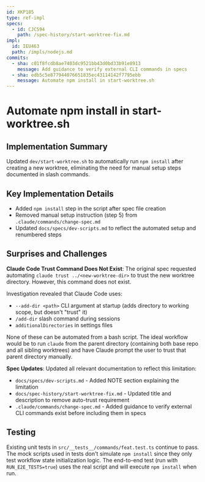 ```yaml
---
id: XKP185
type: ref-impl
specs:
  - id: CJC594
    path: /spec-history/start-worktree-fix.md
impl:
  id: IEU463
  path: /impls/nodejs.md
commits:
  - sha: c01f8fcdb8ae7403dc9521bb43d0bd33b91e8913
    message: Add guidance to verify external CLI commands in specs
  - sha: edb5c5e877944076651835ec43114142f7795ebb
    message: Automate npm install in start-worktree.sh
---
```


# Automate npm install in start-worktree.sh

## Implementation Summary

Updated `dev/start-worktree.sh` to automatically run `npm install` after creating a new worktree, eliminating the need for manual setup steps documented in slash commands.

## Key Implementation Details

- Added `npm install` step in the script after spec file creation
- Removed manual setup instruction (step 5) from `.claude/commands/change-spec.md`
- Updated `docs/specs/dev-scripts.md` to reflect the automated setup and renumbered steps

## Surprises and Challenges

**Claude Code Trust Command Does Not Exist**: The original spec requested automating `claude trust ../<new-worktree-dir>` to trust the new worktree directory. However, this command does not exist.

Investigation revealed that Claude Code uses:

- `--add-dir <path>` CLI argument at startup (adds directory to working scope, but doesn't "trust" it)
- `/add-dir` slash command during sessions
- `additionalDirectories` in settings files

None of these can be automated from a bash script. The ideal workflow would be to run `claude` from the parent directory (containing both base repo and all sibling worktrees) and have Claude prompt the user to trust that parent directory manually.

**Spec Updates**: Updated all relevant documentation to reflect this limitation:

- `docs/specs/dev-scripts.md` - Added NOTE section explaining the limitation
- `docs/spec-history/start-worktree-fix.md` - Updated title and description to remove auto-trust requirement
- `.claude/commands/change-spec.md` - Added guidance to verify external CLI commands exist before including them in specs

## Testing

Existing unit tests in `src/__tests__/commands/feat.test.ts` continue to pass. The mock scripts used in tests don't simulate `npm install` since they only test workflow state initialization logic. The end-to-end test (run with `RUN_E2E_TESTS=true`) uses the real script and will execute `npm install` when run.
